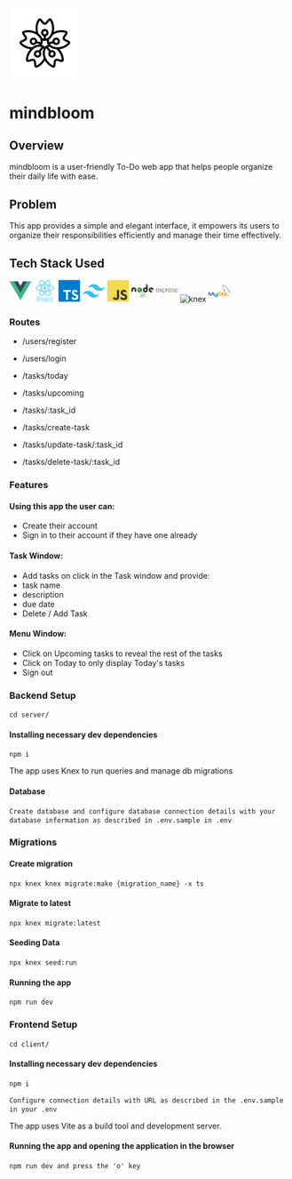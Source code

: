 ## ![Logo](/client/src/assets/logo.svg)

# mindbloom

## Overview

mindbloom is a user-friendly To-Do web app that helps people organize their daily life with ease.

## Problem

This app provides a simple and elegant interface, it empowers its users to organize their responsibilities efficiently and manage their time effectively.

## Tech Stack Used

<p>
<img src="https://raw.githubusercontent.com/devicons/devicon/master/icons/vuejs/vuejs-original.svg" alt="tailwindcss" width="40" height="40"/> <img src="https://raw.githubusercontent.com/devicons/devicon/master/icons/react/react-original-wordmark.svg" alt="react" width="40" height="40"/> <img src="https://raw.githubusercontent.com/devicons/devicon/master/icons/typescript/typescript-original.svg" alt="react" width="40" height="40"/> <img src="https://raw.githubusercontent.com/devicons/devicon/master/icons/tailwindcss/tailwindcss-original.svg" alt="tailwindcss" width="40" height="40"/> <img src="https://raw.githubusercontent.com/devicons/devicon/master/icons/javascript/javascript-original.svg" alt="javascript" width="40" height="40"/> <img src="https://raw.githubusercontent.com/devicons/devicon/master/icons/nodejs/nodejs-original-wordmark.svg" alt="nodejs" width="40" height="40"/> <img src="https://raw.githubusercontent.com/devicons/devicon/master/icons/express/express-original-wordmark.svg" alt="express" width="40" height="40"/>  <img src="https://static-00.iconduck.com/assets.00/knex-icon-512x512-vg01e8qb.png" alt="knex" width="30" height="30"/> <img src="https://raw.githubusercontent.com/devicons/devicon/master/icons/mysql/mysql-original-wordmark.svg" alt="mysql" width="40" height="40"/> </p>

### Routes

- /users/register

- /users/login

- /tasks/today

- /tasks/upcoming

- /tasks/:task_id

- /tasks/create-task

- /tasks/update-task/:task_id

- /tasks/delete-task/:task_id

### Features

#### Using this app the user can:

- Create their account
- Sign in to their account if they have one already

#### Task Window:

- Add tasks on click in the Task window and provide:
- task name
- description
- due date
- Delete / Add Task

#### Menu Window:

- Click on Upcoming tasks to reveal the rest of the tasks
- Click on Today to only display Today's tasks
- Sign out

### Backend Setup

```
cd server/
```

#### Installing necessary dev dependencies

```
npm i
```

The app uses Knex to run queries and manage db migrations

#### Database

```
Create database and configure database connection details with your database information as described in .env.sample in .env
```

### Migrations

#### Create migration

```
npx knex knex migrate:make {migration_name} -x ts
```

#### Migrate to latest

```
npx knex migrate:latest
```

#### Seeding Data

```
npx knex seed:run
```

#### Running the app

```
npm run dev
```

### Frontend Setup

```
cd client/
```

#### Installing necessary dev dependencies

```
npm i
```

```
Configure connection details with URL as described in the .env.sample in your .env
```

The app uses Vite as a build tool and development server.

#### Running the app and opening the application in the browser

```
npm run dev and press the 'o' key
```
